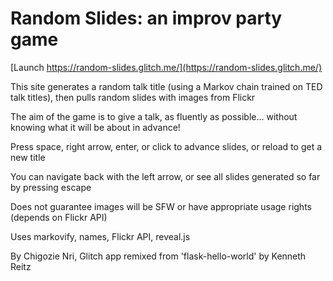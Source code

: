 Random Slides: an improv party game
===================================

[Launch https://random-slides.glitch.me/](https://random-slides.glitch.me/)

This site generates a random talk title (using a Markov chain trained on TED talk titles), then pulls random slides with images from Flickr

The aim of the game is to give a talk, as fluently as possible... without knowing what it will be about in advance!

Press space, right arrow, enter, or click to advance slides, or reload to get a new title

You can navigate back with the left arrow, or see all slides generated so far by pressing escape

Does not guarantee images will be SFW or have appropriate usage rights (depends on Flickr API)

Uses markovify, names, Flickr API, reveal.js

By Chigozie Nri, Glitch app remixed from 'flask-hello-world' by Kenneth Reitz